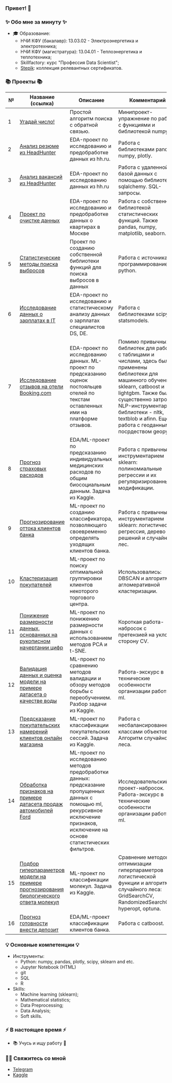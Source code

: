 ### Привет! 👋

### ✨ Обо мне за минуту ✨ 
* 🎓 Образование:
  - НЧИ КФУ (бакалавр): 13.03.02 - Электроэнергетика и электротехника;
  - НЧИ КФУ (магистратура): 13.04.01 - Теплоэнергетика и теплотехника;
  - Skillfactory: курс "Профессия Data Scientist";
  - [Stepik](https://stepik.org/users/597504416/profile): коллекция релевантных сертификатов.

### 📚 Проекты 📚

|№|Название (ссылка)|Описание|Комментарий|
|-|-|-|-|
|1|[Угадай число!](https://github.com/khav-i/sf_data_science/blob/main/project_0/README.md)|Простой алгоритм поиска с обратной связью.|Минипроект-упражнение по работе с функциями и библиотекой numpy.|
|2|[Анализ резюме из HeadHunter](https://github.com/khav-i/sf_data_science/blob/main/project_1/README.md)|EDA-проект по исследованию и предобработке данных из hh.ru.|Работа с библиотеками pandas, numpy, plotly.|
|3|[Анализ вакансий из HeadHunter](https://github.com/khav-i/sf_data_science/blob/main/project_2/README.md)|EDA-проект по исследованию данных из hh.ru|Работа с удаленной базой данных с помощью библиотеки sqlalchemy. SQL-запросы.|
|4|[Проект по очистке данных](https://github.com/khav-i/DataCleaningProject/blob/master/README.md)|EDA-проект по исследованию и предобработке данных о квартирах в Москве|Работа с собственной библиотекой статистических функций. Также pandas, numpy, matplotlib, seaborn.|
|5|[Статистические методы поиска выбросов](https://github.com/khav-i/DataCleaningProject/blob/master/outliers_lib/README.md)|Проект по созданию собственной библиотеки функций для поиска выбросов в данных|Работа с источниками, программирование на python.|
|6|[Исследование данных о зарплатах в IT](https://github.com/khav-i/sf_data_science/blob/main/stat_tests/README.md)|EDA-проект по исследованию и статистическому анализу данных о зарплатах специалистов DS, DE.|Работа с библиотеками scipy, statsmodels.|
|7|[Исследование отзывов на отели Booking.com](https://github.com/khav-i/sf_data_science/blob/main/project_3/README.md)|EDA-проект по исследованию данных. ML-проект по предсказанию оценок постояльцев отелей по текстам оставленных ими на платформе отзывов.|Помимо привычных библиотек для работы с таблицами и числами, здесь были применены библиотеки для машинного обучения sklearn, catboost и lightgbm. Также был существенно затронут NLP-инструментарий: библиотеки - nltk, textblob и afinn. Еще работа с геоданными посрдеством geopy.|
|8|[Прогноз страховых расходов](https://github.com/khav-i/ml_works/blob/master/Insurance%20Forecast%20by%20using%20Linear%20Regression/README.md)|EDA/ML-проект по предсказанию индивидуальных медицинских расходов по общим биосоциальным данным. Задача из Kaggle.|Работа с привычным инструментарием sklearn: полиномиальные регрессии и их регуляризированные модификации.|
|9|[Прогнозирование оттока клиентов банка](https://github.com/khav-i/ml_works/blob/master/Churn%20for%20Bank%20Customers/README.md)|ML-проект по созданию классификатора, позволяющего своевременно определять уходящих клиентов банка.|Работа с привычным инструментарием sklearn: логистическая регрессия, дерево решений и случайный лес.|
|10|[Кластеризация покупателей](https://github.com/khav-i/ml_works/blob/master/Customer%20clustering/README.md)|ML-проект по поиску оптимальной группировки клиентов некоторого торгового центра.|Использовались: DBSCAN и алгоритм агломеративной кластеризации.|
|11|[Понижение размерности данных, основанных на рукописном начертании цифр](https://github.com/khav-i/ml_works/blob/master/Downsizing/README.md)|ML-проект по понижению размерности данных с использованием методов PCA и t-SNE.|Короткая работа-набросок с претензией на уклон в сторону CV.|
|12|[Валидация данных и оценка модели на примере датасета о качестве воды](https://github.com/khav-i/ml_works/blob/master/Validations/README.md)|ML-проект по сравнению методов валидации и обзору методов борьбы с переобучением. Разбор задачи из Kaggle.|Работа-экскурс в технические особенности организации работы с ml.|
|13|[Предсказание покупательских намерений клиентов онлайн магазина](https://github.com/khav-i/ml_works/blob/master/Shoppers%20Intention/README.md)|ML-проект по классификации покупательских сессий. Задача из Kaggle.|Работа с несбалансированными классами объектов. Алгоритм случайного леса.|
|14|[Обработка признаков на примере датасета продаж автомобилей Ford](https://github.com/khav-i/ml_works/blob/master/Feature%20Processing/README.md)|ML-проект по исследованию методов предобработки данных: предсказание пропущенных данных с помощью ml, рекурсивное исключение признаков, исключение на основе статистических фильтров.|Исследовательский проект-набросок. Работа-экскурс в технические особенности организации работы с ml.|
|15|[Подбор гиперпараметров модели на примере прогнозирования биологического ответа молекул](https://github.com/khav-i/ml_works/blob/master/Hyperparameters%20Selection/README.md)|ML-проект по классификации молекул. Задача из Kaggle.|Сравнение методов оптимизации гиперпараметров логистической функции и алгоритма случайного леса: GridSearchCV, RandomizedSearchCV, hyperopt, optuna.|
|16|[Прогноз готовности внести депозит](https://github.com/khav-i/sf_data_science/blob/main/project_4/README.md)|EDA/ML-проект классификации клиентов банка.|Работа с catboost.| 

### 💡 Основные компетенции 💡
- Инструменты:
    * Python: numpy, pandas, plotly, scipy, sklearn and etc.
    * Jupyter Notebook (HTML)
    * git
    * SQL
    * R
- Skills:
    * Machine learning (sklearn);
    * Mathematical statistics;
    * Data Preprocessing;
    * Data Analysis;
    * Soft skills.

### ⚡️ В настоящее время ⚡️
- 📚 Учусь и ищу работу 👀

### 🙌🏻 Свяжитесь со мной
- [Telegram](http://t.me/khav_i)
- [Kaggle](https://www.kaggle.com/tobiweiss/code)
